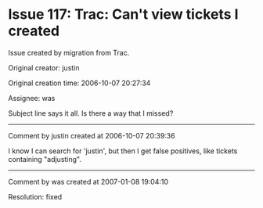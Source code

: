 # Issue 117: Trac: Can't view tickets I created

Issue created by migration from Trac.

Original creator: justin

Original creation time: 2006-10-07 20:27:34

Assignee: was

Subject line says it all.  Is  there a way that I missed?


---

Comment by justin created at 2006-10-07 20:39:36

I know I can search for 'justin', but then I get false positives, like tickets containing "adjusting".


---

Comment by was created at 2007-01-08 19:04:10

Resolution: fixed
